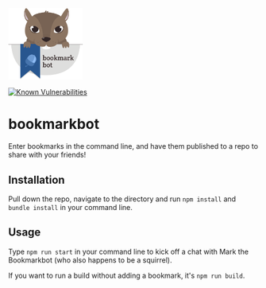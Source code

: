 <img src="https://github.com/maban/bookmarkbot/blob/master/src/assets/logo.png" width="150">

[![Known Vulnerabilities](https://snyk.io/test/github/maban/bookmarkbot/badge.svg)](https://snyk.io/test/github/maban/bookmarkbot)

# bookmarkbot

Enter bookmarks in the command line, and have them published to a repo to share with your friends!

## Installation

Pull down the repo, navigate to the directory and run `npm install` and `bundle install` in your command line.

## Usage

Type `npm run start` in your command line to kick off a chat with Mark the Bookmarkbot (who also happens to be a squirrel).

If you want to run a build without adding a bookmark, it's `npm run build`.
